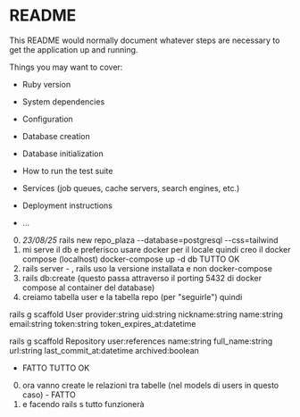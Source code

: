# README

This README would normally document whatever steps are necessary to get the
application up and running.

Things you may want to cover:

* Ruby version

* System dependencies

* Configuration

* Database creation

* Database initialization

* How to run the test suite

* Services (job queues, cache servers, search engines, etc.)

* Deployment instructions

* ...

0. _23/08/25_ rails new repo_plaza --database=postgresql --css=tailwind
0. mi serve il db e preferisco usare docker per il locale
quindi creo il docker compose (localhost)
docker-compose up -d db TUTTO OK
0. rails server - , rails uso la versione installata e non docker-compose
0. rails db:create (questo passa attraverso il porting 5432 di docker compose al container del database)
0. creiamo tabella user e la tabella repo (per "seguirle")
quindi 

rails g scaffold User provider:string uid:string nickname:string name:string email:string token:string token_expires_at:datetime

rails g scaffold Repository user:references name:string full_name:string url:string last_commit_at:datetime archived:boolean

- FATTO TUTTO OK
0. ora vanno create le relazioni tra tabelle (nel models di users in questo caso) - FATTO
0. e facendo rails s tutto funzionerà
